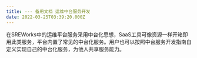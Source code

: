 ```yaml
---
title: --- 备用文档 运维中台服务开发
date: 2022-03-25T03:39:20.000Z
---
```


在SREWorks中的运维平台服务采用中台化思想，SaaS工具可像资源一样开箱即用此类服务，平台内置了常见的中台化服务。用户也可以按照中台服务开发指南自定义实现自己的中台化服务，为他人共享服务能力。
